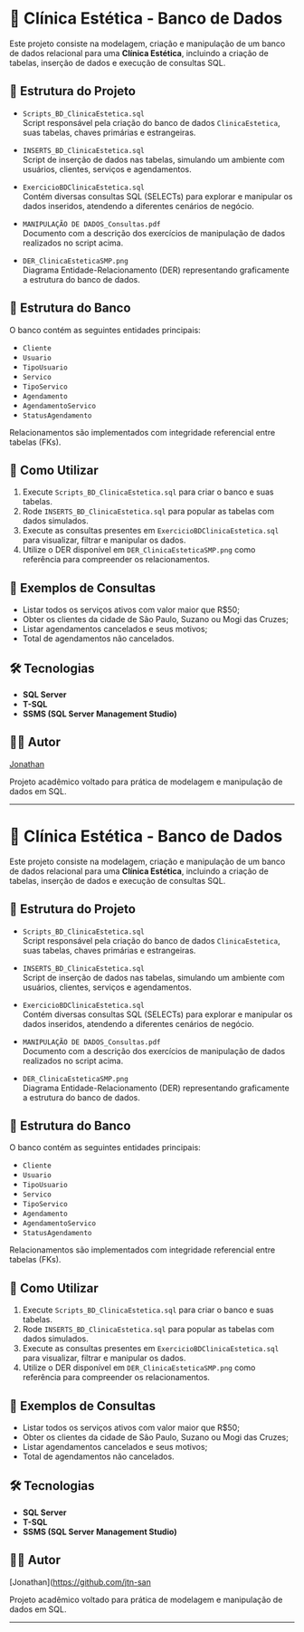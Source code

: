 # 💅 Clínica Estética - Banco de Dados

Este projeto consiste na modelagem, criação e manipulação de um banco de dados relacional para uma **Clínica Estética**, incluindo a criação de tabelas, inserção de dados e execução de consultas SQL.

## 📁 Estrutura do Projeto

- `Scripts_BD_ClinicaEstetica.sql`  
  Script responsável pela criação do banco de dados `ClinicaEstetica`, suas tabelas, chaves primárias e estrangeiras.

- `INSERTS_BD_ClinicaEstetica.sql`  
  Script de inserção de dados nas tabelas, simulando um ambiente com usuários, clientes, serviços e agendamentos.

- `ExercicioBDClinicaEstetica.sql`  
  Contém diversas consultas SQL (SELECTs) para explorar e manipular os dados inseridos, atendendo a diferentes cenários de negócio.

- `MANIPULAÇÃO DE DADOS_Consultas.pdf`  
  Documento com a descrição dos exercícios de manipulação de dados realizados no script acima.

- `DER_ClinicaEsteticaSMP.png`  
  Diagrama Entidade-Relacionamento (DER) representando graficamente a estrutura do banco de dados.

## 🧱 Estrutura do Banco

O banco contém as seguintes entidades principais:

- `Cliente`  
- `Usuario`  
- `TipoUsuario`  
- `Servico`  
- `TipoServico`  
- `Agendamento`  
- `AgendamentoServico`  
- `StatusAgendamento`

Relacionamentos são implementados com integridade referencial entre tabelas (FKs).

## 💾 Como Utilizar

1. Execute `Scripts_BD_ClinicaEstetica.sql` para criar o banco e suas tabelas.
2. Rode `INSERTS_BD_ClinicaEstetica.sql` para popular as tabelas com dados simulados.
3. Execute as consultas presentes em `ExercicioBDClinicaEstetica.sql` para visualizar, filtrar e manipular os dados.
4. Utilize o DER disponível em `DER_ClinicaEsteticaSMP.png` como referência para compreender os relacionamentos.

## 🧪 Exemplos de Consultas

- Listar todos os serviços ativos com valor maior que R$50;
- Obter os clientes da cidade de São Paulo, Suzano ou Mogi das Cruzes;
- Listar agendamentos cancelados e seus motivos;
- Total de agendamentos não cancelados.

## 🛠️ Tecnologias

- **SQL Server**
- **T-SQL**
- **SSMS (SQL Server Management Studio)**

## 🧑‍💻 Autor

[Jonathan](https://github.com/jtn-san)

Projeto acadêmico voltado para prática de modelagem e manipulação de dados em SQL.

---

# 💅 Clínica Estética - Banco de Dados

Este projeto consiste na modelagem, criação e manipulação de um banco de dados relacional para uma **Clínica Estética**, incluindo a criação de tabelas, inserção de dados e execução de consultas SQL.

## 📁 Estrutura do Projeto

- `Scripts_BD_ClinicaEstetica.sql`  
  Script responsável pela criação do banco de dados `ClinicaEstetica`, suas tabelas, chaves primárias e estrangeiras.

- `INSERTS_BD_ClinicaEstetica.sql`  
  Script de inserção de dados nas tabelas, simulando um ambiente com usuários, clientes, serviços e agendamentos.

- `ExercicioBDClinicaEstetica.sql`  
  Contém diversas consultas SQL (SELECTs) para explorar e manipular os dados inseridos, atendendo a diferentes cenários de negócio.

- `MANIPULAÇÃO DE DADOS_Consultas.pdf`  
  Documento com a descrição dos exercícios de manipulação de dados realizados no script acima.

- `DER_ClinicaEsteticaSMP.png`  
  Diagrama Entidade-Relacionamento (DER) representando graficamente a estrutura do banco de dados.

## 🧱 Estrutura do Banco

O banco contém as seguintes entidades principais:

- `Cliente`  
- `Usuario`  
- `TipoUsuario`  
- `Servico`  
- `TipoServico`  
- `Agendamento`  
- `AgendamentoServico`  
- `StatusAgendamento`

Relacionamentos são implementados com integridade referencial entre tabelas (FKs).

## 💾 Como Utilizar

1. Execute `Scripts_BD_ClinicaEstetica.sql` para criar o banco e suas tabelas.
2. Rode `INSERTS_BD_ClinicaEstetica.sql` para popular as tabelas com dados simulados.
3. Execute as consultas presentes em `ExercicioBDClinicaEstetica.sql` para visualizar, filtrar e manipular os dados.
4. Utilize o DER disponível em `DER_ClinicaEsteticaSMP.png` como referência para compreender os relacionamentos.

## 🧪 Exemplos de Consultas

- Listar todos os serviços ativos com valor maior que R$50;
- Obter os clientes da cidade de São Paulo, Suzano ou Mogi das Cruzes;
- Listar agendamentos cancelados e seus motivos;
- Total de agendamentos não cancelados.

## 🛠️ Tecnologias

- **SQL Server**
- **T-SQL**
- **SSMS (SQL Server Management Studio)**

## 🧑‍💻 Autor

[Jonathan](https://github.com/jtn-san

Projeto acadêmico voltado para prática de modelagem e manipulação de dados em SQL.

---

